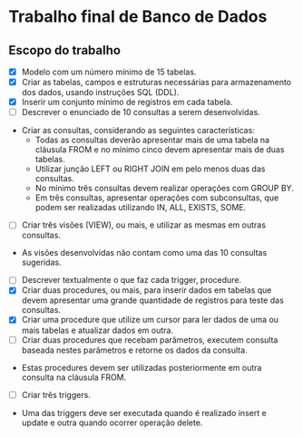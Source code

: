 # Trabalho final de Banco de Dados

## Escopo do trabalho
- [x] Modelo com um número mínimo de 15 tabelas.
- [x] Criar as tabelas, campos e estruturas necessárias para armazenamento dos dados, usando instruções SQL (DDL).
- [x] Inserir um conjunto mínimo de registros em cada tabela.
- [ ] Descrever o enunciado de 10 consultas a serem desenvolvidas.
- Criar as consultas, considerando as seguintes características:
  - Todas as consultas deverão apresentar mais de uma tabela na cláusula FROM e no mínimo cinco devem apresentar mais de duas tabelas.
  - Utilizar junção LEFT ou RIGHT JOIN em pelo menos duas das consultas.
  - No mínimo três consultas devem realizar operações com GROUP BY.
  - Em três consultas, apresentar operações com subconsultas, que podem ser realizadas utilizando IN, ALL, EXISTS, SOME.
- [ ] Criar três visões (VIEW), ou mais, e utilizar as mesmas em outras consultas. 
 - As visões desenvolvidas não contam como uma das 10 consultas sugeridas.

- [ ] Descrever textualmente o que faz cada trigger, procedure.
- [x] Criar duas procedures, ou mais, para inserir dados em tabelas que devem apresentar uma grande quantidade de registros para teste das consultas.
- [x] Criar uma procedure que utilize um cursor para ler dados de uma ou mais tabelas e atualizar dados em outra. 
- [ ] Criar duas procedures que recebam parâmetros, executem consulta baseada nestes parâmetros e retorne os dados da consulta.
 - Estas procedures devem ser utilizadas posteriormente em outra consulta na cláusula FROM.
- [ ] Criar três triggers.
 - Uma das triggers deve ser executada quando é realizado insert e update e outra quando ocorrer operação delete.
